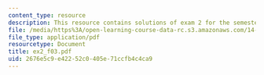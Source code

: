 ```yaml
---
content_type: resource
description: This resource contains solutions of exam 2 for the semester, fall 2003.
file: /media/https%3A/open-learning-course-data-rc.s3.amazonaws.com/14-30-introduction-to-statistical-method-in-economics-spring-2006/2676e5c9e42252c0405e71ccfb4c4ca9_ex2_f03.pdf
file_type: application/pdf
resourcetype: Document
title: ex2_f03.pdf
uid: 2676e5c9-e422-52c0-405e-71ccfb4c4ca9
---
```

